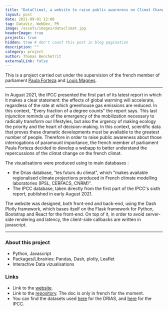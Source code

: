 ```yaml
---
title: "DataClimat, a website to raise public awareness on Climat Changes "
layout: post
date: 2021-09-01 12:00
tag: DataViz, WebDev, PR
image: /assets/images/dataclimat.jpg
headerImage: true
projects: true
hidden: true # don't count this post in blog pagination
description: ""
category: project
author: Thomas Benchetrit
externalLink: false
---
```


This is a project carried out under the supervision of the french member of parliament [Paula Forteza](https://www.linkedin.com/in/paula-forteza-07191895/) and [Louis Magnes](https://www.linkedin.com/in/louis-magnes-91b35169/).

---

In August 2021, the IPCC presented the first part of its latest report in which it makes a clear statement: the effects of global warming will accelerate, regardless of the rate at which greenhouse gas emissions are reduced. In this context, "Every fraction of a degree counts" the report says. This last injunction reminds us of the emergency of the mobilization necessary to radically transform our lifestyles, but also the urgency of making ecology the priority and the heart of decision-making. In this context, scientific data that proves these dramatic developments must be available to the greatest number of people. 
Therefore in order to raise public awareness about those interrogations of paramount importance, the french member of parliament Paula Forteza decided to develop a webapp to better understand the repercussions of the climat change on the french climat.

The visualisations were produced using to main databases : 
- the Drias database, "les futurs du climat", which "makes available regionalised climate projections produced in French climate modelling laboratories (IPSL, CERFACS, CNRM)". 
- The IPCC database,  taken directly from the first part of the IPCC's sixth report, published in early August 2021. 


The website was designed, both front-end and back-end, using the Dash Plotly framework, which bases itself on the Flask framework for Python, Bootstrap and React for the front-end. On top of it, in order to avoid server-side rendering and latency, the client-side callbacks are written in javascript.

---

### About this project
* Python, Javascript
* Packages/Librairies: Pandas, Dash, plotly, Leaflet
* Interactive Data vizualisations


### Links
* Link to the [website](https://www.dataclimat.fr/). 
* Link to the [repository](https://github.com/ThomasBench/DataClimat). The doc is only in french for the moment.
* You can find the datasets used [here](http://www.drias-climat.fr/) for the DRIAS, and [here](https://www.ipcc.ch/report/ar6/wg1/) for the IPCC.
